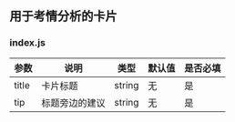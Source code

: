 ## 用于考情分析的卡片
### index.js

参数 | 说明 | 类型 | 默认值 | 是否必填
---|---|---|---|---
title|卡片标题|string|无|是
tip|标题旁边的建议|string|无|是

